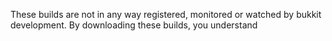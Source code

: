 These builds are not in any way registered, monitored or watched by bukkit development. By downloading these builds,
you understand 